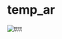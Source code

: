 # temp_ar

![tttt](https://github.com/tempdeltavalue/onnx_segment_anything_experiments/assets/36921178/020a0e89-341d-4f83-a16f-c610c45f6c81)
